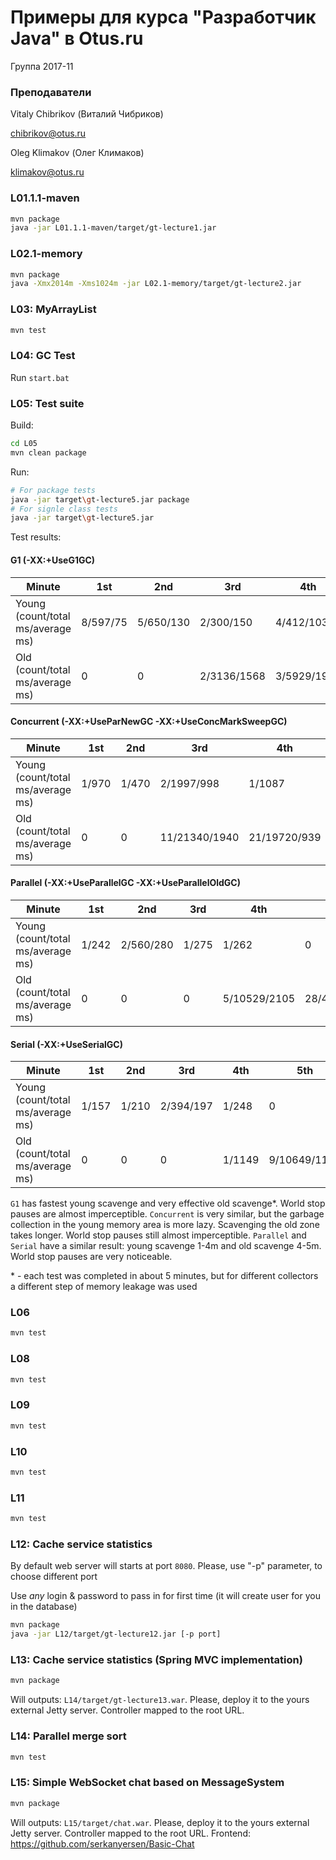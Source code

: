 # Примеры для курса "Разработчик Java" в Otus.ru

Группа 2017-11

### Преподаватели
Vitaly Chibrikov (Виталий Чибриков)

chibrikov@otus.ru

Oleg Klimakov (Олег Климаков)

klimakov@otus.ru

### L01.1.1-maven
```bash
mvn package
java -jar L01.1.1-maven/target/gt-lecture1.jar
```
### L02.1-memory
```bash
mvn package
java -Xmx2014m -Xms1024m -jar L02.1-memory/target/gt-lecture2.jar
```

### L03: MyArrayList
```bash
mvn test
```

### L04: GC Test
Run `start.bat`

### L05: Test suite
Build:
```bash
cd L05
mvn clean package
```
Run:
```bash
# For package tests
java -jar target\gt-lecture5.jar package
# For signle class tests
java -jar target\gt-lecture5.jar
```

Test results:

#### G1 (-XX:+UseG1GC)

| Minute                              | 1st   | 2nd   | 3rd           | 4th          | 5th          |
|-------------------------------------|-------|-------|---------------|--------------|--------------|
| Young (count/total   ms/average ms) | 8/597/75 | 5/650/130 | 2/300/150    | 4/412/103       | 17/320/19  |
| Old (count/total   ms/average ms)   | 0     | 0     | 2/3136/1568 | 3/5929/1976 | 16/31452/1965 |

#### Concurrent (-XX:+UseParNewGC -XX:+UseConcMarkSweepGC)

| Minute                              | 1st   | 2nd   | 3rd           | 4th          | 5th          |
|-------------------------------------|-------|-------|---------------|--------------|--------------|
| Young (count/total   ms/average ms) | 1/970 | 1/470 | 2/1997/998    | 1/1087       | 6/9216/1536  |
| Old (count/total   ms/average ms)   | 0     | 0     | 11/21340/1940 | 21/19720/939 | 17/13818/812 |


#### Parallel (-XX:+UseParallelGC -XX:+UseParallelOldGC)

| Minute                              | 1st   | 2nd   | 3rd           | 4th          | 5th          |
|-------------------------------------|-------|-------|---------------|--------------|--------------|
| Young (count/total   ms/average ms) | 1/242 | 2/560/280 | 1/275    | 1/262       | 0  |
| Old (count/total   ms/average ms)   | 0     | 0     | 0 | 5/10529/2105 | 28/48272/1724 |

#### Serial (-XX:+UseSerialGC)

| Minute                              | 1st   | 2nd   | 3rd           | 4th          | 5th          |
|-------------------------------------|-------|-------|---------------|--------------|--------------|
| Young (count/total   ms/average ms) | 1/157 | 1/210 | 2/394/197    | 1/248       | 0  |
| Old (count/total   ms/average ms)   | 0     | 0     | 0 | 1/1149 | 9/10649/1183 |

`G1` has fastest young scavenge and very effective old scavenge\*. World stop pauses are almost imperceptible.
`Concurrent` is very similar, but the garbage collection in the young memory area is more lazy. Scavenging the old zone takes longer. World stop pauses still almost imperceptible.
`Parallel` and `Serial` have a similar result: young scavenge 1-4m and old scavenge 4-5m. World stop pauses are very noticeable.

\* - each test was completed in about 5 minutes, but for different collectors a different step of memory leakage was used

### L06
```bash
mvn test
```

### L08
```bash
mvn test
```

### L09
```bash
mvn test
```

### L10
```bash
mvn test
```

### L11
```bash
mvn test
```

### L12: Cache service statistics 
By default web server will starts at port `8080`. Please, use "-p" parameter, to choose different port

Use *any* login & password to pass in for first time (it will create user for you in the database)
```bash
mvn package
java -jar L12/target/gt-lecture12.jar [-p port]
```

### L13: Cache service statistics (Spring MVC implementation)
```bash
mvn package
```
Will outputs: `L14/target/gt-lecture13.war`. Please, deploy it to the yours external Jetty server.
Controller mapped to the root URL.

### L14: Parallel merge sort
```bash
mvn test
```

### L15: Simple WebSocket chat based on MessageSystem
```bash
mvn package
```
Will outputs: `L15/target/chat.war`. Please, deploy it to the yours external Jetty server.
Controller mapped to the root URL.
Frontend: https://github.com/serkanyersen/Basic-Chat

